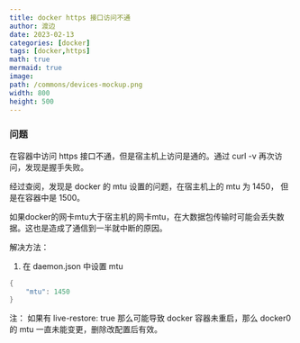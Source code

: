 ```yaml
---
title: docker https 接口访问不通
author: 渡边
date: 2023-02-13
categories: [docker]
tags: [docker,https]
math: true
mermaid: true
image:
path: /commons/devices-mockup.png
width: 800
height: 500
---
```



### 问题
在容器中访问 https 接口不通，但是宿主机上访问是通的。通过 curl -v 再次访问，发现是握手失败。

经过查阅，发现是 docker 的 mtu 设置的问题，在宿主机上的 mtu 为 1450， 但是在容器中是 1500。

如果docker的网卡mtu大于宿主机的网卡mtu，在大数据包传输时可能会丢失数据。这也是造成了通信到一半就中断的原因。


解决方法：
1. 在 daemon.json 中设置 mtu
```java
{
    "mtu": 1450
}
```
注： 如果有 live-restore: true 那么可能导致 docker 容器未重启，那么 docker0 的 mtu 一直未能变更，删除改配置后有效。
